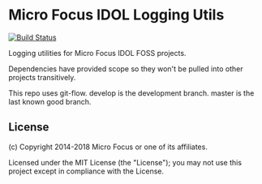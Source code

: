 # Micro Focus IDOL Logging Utils

[![Build Status](https://travis-ci.org/microfocus-idol/java-logging.svg?branch=master)](https://travis-ci.org/microfocus-idol/java-logging)

Logging utilities for Micro Focus IDOL FOSS projects.

Dependencies have provided scope so they won't be pulled into other projects transitively.

This repo uses git-flow. develop is the development branch. master is the last known good branch.

## License

(c) Copyright 2014-2018 Micro Focus or one of its affiliates.

Licensed under the MIT License (the "License"); you may not use this project except in compliance with the License.
